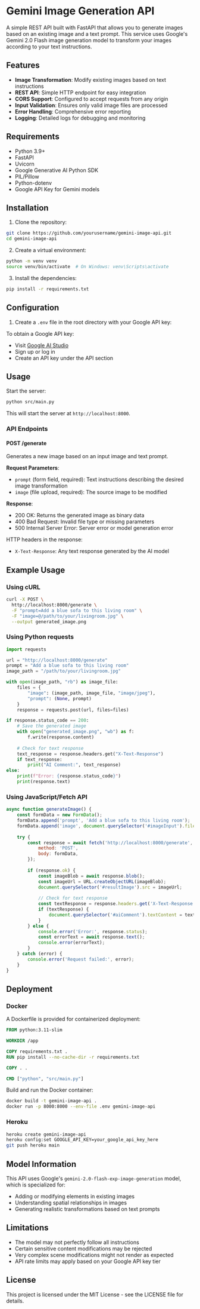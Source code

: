 # Gemini Image Generation API

A simple REST API built with FastAPI that allows you to generate images based on an existing image and a text prompt. This service uses Google's Gemini 2.0 Flash image generation model to transform your images according to your text instructions.

## Features

- **Image Transformation**: Modify existing images based on text instructions
- **REST API**: Simple HTTP endpoint for easy integration
- **CORS Support**: Configured to accept requests from any origin
- **Input Validation**: Ensures only valid image files are processed
- **Error Handling**: Comprehensive error reporting
- **Logging**: Detailed logs for debugging and monitoring

## Requirements

- Python 3.9+
- FastAPI
- Uvicorn
- Google Generative AI Python SDK
- PIL/Pillow
- Python-dotenv
- Google API Key for Gemini models

## Installation

1. Clone the repository:

```bash
git clone https://github.com/yourusername/gemini-image-api.git
cd gemini-image-api
```

2. Create a virtual environment:

```bash
python -m venv venv
source venv/bin/activate  # On Windows: venv\Scripts\activate
```

3. Install the dependencies:

```bash
pip install -r requirements.txt
```

## Configuration

1. Create a `.env` file in the root directory with your Google API key:



To obtain a Google API key:
- Visit [Google AI Studio](https://ai.google.dev/)
- Sign up or log in
- Create an API key under the API section

## Usage

Start the server:

```bash
python src/main.py
```

This will start the server at `http://localhost:8000`.

### API Endpoints

#### POST /generate

Generates a new image based on an input image and text prompt.

**Request Parameters**:
- `prompt` (form field, required): Text instructions describing the desired image transformation
- `image` (file upload, required): The source image to be modified

**Response**:
- 200 OK: Returns the generated image as binary data
- 400 Bad Request: Invalid file type or missing parameters
- 500 Internal Server Error: Server error or model generation error

HTTP headers in the response:
- `X-Text-Response`: Any text response generated by the AI model

## Example Usage

### Using cURL

```bash
curl -X POST \
  http://localhost:8000/generate \
  -F "prompt=Add a blue sofa to this living room" \
  -F "image=@/path/to/your/livingroom.jpg" \
  --output generated_image.png
```

### Using Python requests

```python
import requests

url = "http://localhost:8000/generate"
prompt = "Add a blue sofa to this living room"
image_path = "/path/to/your/livingroom.jpg"

with open(image_path, "rb") as image_file:
    files = {
        "image": (image_path, image_file, "image/jpeg"),
        "prompt": (None, prompt)
    }
    response = requests.post(url, files=files)

if response.status_code == 200:
    # Save the generated image
    with open("generated_image.png", "wb") as f:
        f.write(response.content)
    
    # Check for text response
    text_response = response.headers.get("X-Text-Response")
    if text_response:
        print("AI Comment:", text_response)
else:
    print(f"Error: {response.status_code}")
    print(response.text)
```

### Using JavaScript/Fetch API

```javascript
async function generateImage() {
    const formData = new FormData();
    formData.append('prompt', 'Add a blue sofa to this living room');
    formData.append('image', document.querySelector('#imageInput').files[0]);
    
    try {
        const response = await fetch('http://localhost:8000/generate', {
            method: 'POST',
            body: formData,
        });
        
        if (response.ok) {
            const imageBlob = await response.blob();
            const imageUrl = URL.createObjectURL(imageBlob);
            document.querySelector('#resultImage').src = imageUrl;
            
            // Check for text response
            const textResponse = response.headers.get('X-Text-Response');
            if (textResponse) {
                document.querySelector('#aiComment').textContent = textResponse;
            }
        } else {
            console.error('Error:', response.status);
            const errorText = await response.text();
            console.error(errorText);
        }
    } catch (error) {
        console.error('Request failed:', error);
    }
}
```

## Deployment

### Docker

A Dockerfile is provided for containerized deployment:

```dockerfile
FROM python:3.11-slim

WORKDIR /app

COPY requirements.txt .
RUN pip install --no-cache-dir -r requirements.txt

COPY . .

CMD ["python", "src/main.py"]
```

Build and run the Docker container:

```bash
docker build -t gemini-image-api .
docker run -p 8000:8000 --env-file .env gemini-image-api
```

### Heroku

```bash
heroku create gemini-image-api
heroku config:set GOOGLE_API_KEY=your_google_api_key_here
git push heroku main
```

## Model Information

This API uses Google's `gemini-2.0-flash-exp-image-generation` model, which is specialized for:
- Adding or modifying elements in existing images
- Understanding spatial relationships in images
- Generating realistic transformations based on text prompts

## Limitations

- The model may not perfectly follow all instructions
- Certain sensitive content modifications may be rejected
- Very complex scene modifications might not render as expected
- API rate limits may apply based on your Google API key tier

## License

This project is licensed under the MIT License - see the LICENSE file for details.